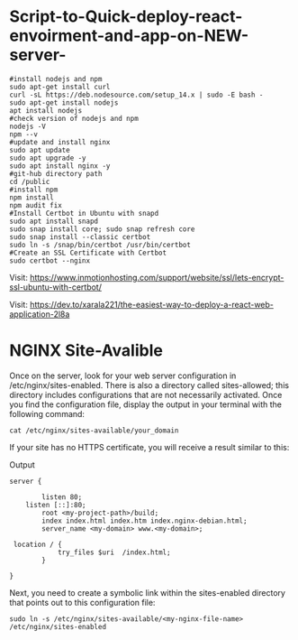 # Script-to-Quick-deploy-react-envoirment-and-app-on-NEW-server-
```
#install nodejs and npm
sudo apt-get install curl
curl -sL https://deb.nodesource.com/setup_14.x | sudo -E bash -
sudo apt-get install nodejs
apt install nodejs
#check version of nodejs and npm
nodejs -V
npm --v
#update and install nginx 
sudo apt update
sudo apt upgrade -y
sudo apt install nginx -y
#git-hub directory path
cd /public	
#install npm
npm install
npm audit fix
#Install Certbot in Ubuntu with snapd
sudo apt install snapd
sudo snap install core; sudo snap refresh core
sudo snap install --classic certbot
sudo ln -s /snap/bin/certbot /usr/bin/certbot
#Create an SSL Certificate with Certbot
sudo certbot --nginx
```

Visit: https://www.inmotionhosting.com/support/website/ssl/lets-encrypt-ssl-ubuntu-with-certbot/

Visit: https://dev.to/xarala221/the-easiest-way-to-deploy-a-react-web-application-2l8a

# NGINX Site-Avalible
Once on the server, look for your web server configuration in /etc/nginx/sites-enabled. There is also a directory called sites-allowed; this directory includes configurations that are not necessarily activated. Once you find the configuration file, display the output in your terminal with the following command:
```
cat /etc/nginx/sites-available/your_domain
```
If your site has no HTTPS certificate, you will receive a result similar to this:

Output
```
server {
	  
        listen 80;
	listen [::]:80;
        root <my-project-path>/build;
        index index.html index.htm index.nginx-debian.html;
        server_name <my-domain> www.<my-domain>;
       
 location / {
            try_files $uri  /index.html;
        }

}

```
Next, you need to create a symbolic link within the sites-enabled directory that points out to this configuration file:
```
sudo ln -s /etc/nginx/sites-available/<my-nginx-file-name> /etc/nginx/sites-enabled
```
